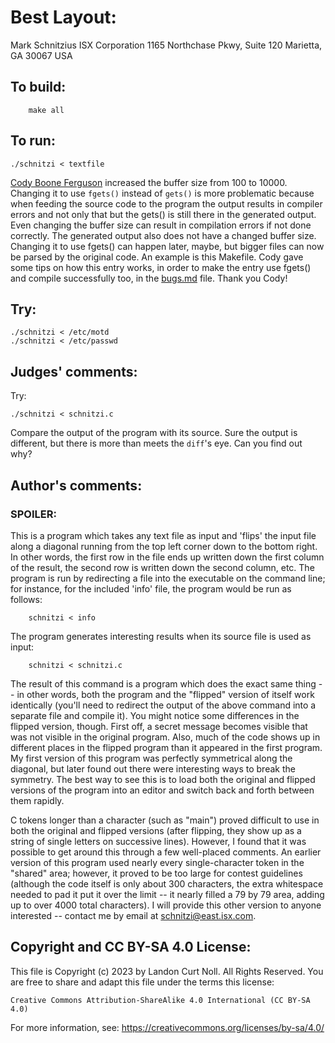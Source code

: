 # Best Layout:

Mark Schnitzius
ISX Corporation
1165 Northchase Pkwy, Suite 120
Marietta, GA 30067
USA

## To build:

        make all

## To run:

	./schnitzi < textfile

[Cody Boone Ferguson](/winners.html#Cody_Boone_Ferguson) increased the buffer
size from 100 to 10000. Changing it to use `fgets()` instead of `gets()` is more
problematic because when feeding the source code to the program the output
results in compiler errors and not only that but the gets() is still there in
the generated output. Even changing the buffer size can result in compilation
errors if not done correctly. The generated output also does not have a changed
buffer size. Changing it to use fgets() can happen later, maybe, but bigger
files can now be parsed by the original code. An example is this Makefile. Cody
gave some tips on how this entry works, in order to make the entry use fgets()
and compile successfully too, in the [bugs.md](/bugs.md) file. Thank you Cody!


## Try:

	./schnitzi < /etc/motd
	./schnitzi < /etc/passwd



## Judges' comments:


Try:

	./schnitzi < schnitzi.c

Compare the output of the program with its source.  Sure the output
is different, but there is more than meets the `diff`'s eye.  Can you
find out why?

## Author's comments:

### SPOILER:

This is a program which takes any text file as input and 'flips'
the input file along a diagonal running from the top left corner
down to the bottom right.  In other words, the first row in the
file ends up written down the first column of the result, the
second row is written down the second column, etc. The program
is run by redirecting a file into the executable on the command
line; for instance, for the included 'info' file, the program
would be run as follows:

    	schnitzi < info
    
The program generates interesting results when its source file is
used as input:
    
    	schnitzi < schnitzi.c
    
The result of this command is a program which does the exact same
thing -- in other words, both the program and the "flipped"
version of itself work identically (you'll need to redirect the
output of the above command into a separate file and compile it).
You might notice some differences in the flipped version, though.
First off, a secret message becomes visible that was not visible
in the original program.  Also, much of the code shows up in 
different places in the flipped program than it appeared in the
first program.  My first version of this program was perfectly 
symmetrical along the diagonal, but later found out there were
interesting ways to break the symmetry.  The best way to see this 
is to load both the original and flipped versions of the program
into an editor and switch back and forth between them rapidly.

C tokens longer than a character (such as "main") proved difficult
to use in both the original and flipped versions (after flipping,
they show up as a string of single letters on successive lines).
However, I found that it was possible to get around this through
a few well-placed comments.  An earlier version of this program
used nearly every single-character token in the "shared" area;
however, it proved to be too large for contest guidelines (although
the code itself is only about 300 characters, the extra whitespace
needed to pad it put it over the limit -- it nearly filled a 79 by
79 area, adding up to over 4000 total characters).  I will provide
this other version to anyone interested -- contact me by email
at schnitzi@east.isx.com.

## Copyright and CC BY-SA 4.0 License:

This file is Copyright (c) 2023 by Landon Curt Noll.  All Rights Reserved.
You are free to share and adapt this file under the terms this license:

    Creative Commons Attribution-ShareAlike 4.0 International (CC BY-SA 4.0)

For more information, see: https://creativecommons.org/licenses/by-sa/4.0/
